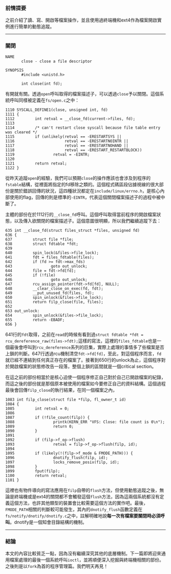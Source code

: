 ### 前情提要

之前介紹了讀、寫、開啟等檔案操作，並且使用過終端機和ext4作為檔案開啟實例進行簡單的動態追蹤。

---
### 關閉

```
NAME
       close - close a file descriptor

SYNOPSIS
       #include <unistd.h>

       int close(int fd);
```
有開就有關。透過`open`呼叫取得的檔案描述子，可以透過`close`予以關閉。這個系統呼叫同樣被定義在`fs/open.c`之中：
```
1110 SYSCALL_DEFINE1(close, unsigned int, fd)
1111 {
1112         int retval = __close_fd(current->files, fd);
1113 
1114         /* can't restart close syscall because file table entry was cleared */
1115         if (unlikely(retval == -ERESTARTSYS ||
1116                      retval == -ERESTARTNOINTR ||
1117                      retval == -ERESTARTNOHAND ||
1118                      retval == -ERESTART_RESTARTBLOCK))
1119                 retval = -EINTR;
1120 
1121         return retval;
1122 }
```
從昨天追蹤`open`的經驗，我們可以預期`close`的操作應該也會涉及到程序的`fstable`結構，從裡面將指定的fd移除之類的。這個程式碼區段佔據視線的很大部份是關於錯誤回傳的狀況，這四種狀況都定在`include/linux/errno.h`，是核心內部使用的flag，回傳的則是標準的`-EINTR`，代表這個關閉檔案描述子的過程中被中斷了。

主體的部份在於1112行的`__close_fd`呼叫。這個呼叫取得當前程序的開啟檔案狀態，以及傳入欲關閉的檔案描述子。這個意圖很明顯，所以我們繼續追蹤下去：
```
635 int __close_fd(struct files_struct *files, unsigned fd)
636 {        
637         struct file *file;
638         struct fdtable *fdt;
639 
640         spin_lock(&files->file_lock);
641         fdt = files_fdtable(files);
642         if (fd >= fdt->max_fds)
643                 goto out_unlock;
644         file = fdt->fd[fd];
645         if (!file)
646                 goto out_unlock;
647         rcu_assign_pointer(fdt->fd[fd], NULL);
648         __clear_close_on_exec(fd, fdt);
649         __put_unused_fd(files, fd);
650         spin_unlock(&files->file_lock);
651         return filp_close(file, files);
652 
653 out_unlock:
654         spin_unlock(&files->file_lock);
655         return -EBADF;
656 }
```
641行的`fdt`取得，之前在`read`的時候有看到過`struct fdtable *fdt = rcu_dereference_raw(files->fdt);`這樣的寫法，這裡的`files_fdtable`也是一個最後會呼叫到`rcu_dereference`系列的巨集，實際上處理的事情多了些檔案是否上鎖的判斷。647行透過rcu機制清空`fdt->fd[fd]`，至此，對這個程序而言，`fd`就已經不連結到任何真正存在的檔案了。接著到650行的unlock為止，這個程序對於開啟檔案的狀態修改告一段落，整個上鎖的區間就是一個critical section。

在這之前的部份相當於是核心迫使一個程序修正自己對於自己已開啟檔案的紀錄，而這之後的部份就是那個原本被使用的檔案如今要修正自己的資料結構。這個過程最後會回傳`filp_close`的執行結果，在同一個檔案之內，
```
1083 int filp_close(struct file *filp, fl_owner_t id)
1084 {
1085         int retval = 0;
1086 
1087         if (!file_count(filp)) {
1088                 printk(KERN_ERR "VFS: Close: file count is 0\n");
1089                 return 0;
1090         }
1091 
1092         if (filp->f_op->flush)
1093                 retval = filp->f_op->flush(filp, id);
1094 
1095         if (likely(!(filp->f_mode & FMODE_PATH))) {
1096                 dnotify_flush(filp, id);
1097                 locks_remove_posix(filp, id);
1098         }
1099         fput(filp);
1100         return retval;
1101 }
```
這裡也有物件導向的寫法應用在`filp`自帶的`flush`方法，但使用動態追蹤之後，無論是終端機或是ext4的關閉都不會觸發這個`flush`方法，因為這兩個系統都沒有定義這個方法，也許其他類型的裝置會比較需要這個方法的實作吧。最後，`FMODE_PATH`相關的判斷較可能發生，其內的`dnotify_flush`函數定義在`fs/notify/dnotify/dnotify.c`之中，註解明確地說**每一次有檔案要關閉時必須呼叫**。dnotify是一個知會目錄結構的機制。

---
### 結論

本文的內容比較貧乏一點，因為沒有繼續深究其他的底層機制。下一篇即將迎來通用檔案處理的最後一個系統呼叫`ioctl`，並將順便深入挖掘與終端機相關的部份。之後則是以`fork`為首的程序管理篇。我們明天再見！


